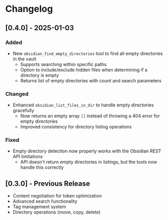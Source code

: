 # Changelog

## [0.4.0] - 2025-01-03

### Added
- New `obsidian_find_empty_directories` tool to find all empty directories in the vault
  - Supports searching within specific paths
  - Option to include/exclude hidden files when determining if a directory is empty
  - Returns list of empty directories with count and search parameters

### Changed
- Enhanced `obsidian_list_files_in_dir` to handle empty directories gracefully
  - Now returns an empty array `[]` instead of throwing a 404 error for empty directories
  - Improved consistency for directory listing operations

### Fixed
- Empty directory detection now properly works with the Obsidian REST API limitations
  - API doesn't return empty directories in listings, but the tools now handle this correctly

## [0.3.0] - Previous Release
- Content negotiation for token optimization
- Advanced search functionality
- Tag management system
- Directory operations (move, copy, delete)